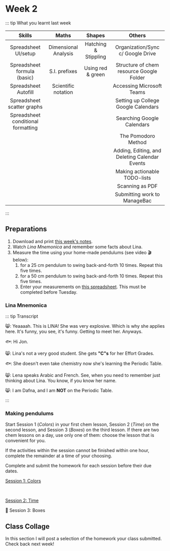 # Week 2

<Vimeo :vid="457579090" />

<Foldable>

::: tip What you learnt last week

<center>

|               Skills               |        Maths         |        Shapes        |                    Others                     |
|:----------------------------------:|:--------------------:|:--------------------:|:---------------------------------------------:|
|        Spreadsheet UI/setup        | Dimensional Analysis | Hatching & Stippling |       Organization/Sync c/ Google Drive       |
|    Spreadsheet formula (basic)     |     S.I. prefixes      |  Using red & green   |   Structure of chem resource Google Folder    |
|        Spreadsheet Autofill        | Scientific notation  |                      |           Accessing Microsoft Teams           |
|     Spreadsheet scatter graphs     |                      |                      |      Setting up College Google Calendars      |
| Spreadsheet conditional formatting |                      |                      |          Searching Google Calendars           |
|                                    |                      |                      |              The Pomodoro Method              |
|                                    |                      |                      | Adding, Editing, and Deleting Calendar Events |
|                                    |                      |                      |         Making actionable TODO-lists          |
|                                    |                      |                      |                Scanning as PDF                |
|                                    |                      |                      |         Submitting work to ManageBac          |

</center>

:::

</Foldable>

## Preparations

1. Download and print [this week's notes](/resources/worksheets/Y1-week2-notes.pdf).
2. Watch *Lina Mnemonica* and remember some facts about Lina.
3. Measure the time using your home-made pendulums (see video 🎬 below):
   1. for a 25 cm pendulum to swing back-and-forth 10 times.  Repeat this five times.
   2. for a 50 cm pendulum to swing back-and-forth 10 times.  Repeat this five times.
   3. Enter your measurements on [this spreadsheet](https://docs.google.com/spreadsheets/d/1o7_oGP9fY002_v_mhiKGJfM-EemJBUnvPJDxoIYF1yE/edit?usp=sharing). This must be completed before Tuesday.

### Lina Mnemonica

<Vimeo :vid="457283486" />

<Foldable>

::: tip Transcript

😸: Yeaaaah. This is LINA! She was very explosive. Which is why she applies here. It's funny, you see, it's funny. Getting to meet her. Anyways. 

🐟: Hi Jon. 

😸: Lina's not a very good student.  She gets **"C"s** for her Effort Grades.  

🐟: She doesn't even take chemistry now she's learning the Periodic Table.  

😸: Lena speaks Arabic and French. See, when you need to remember just thinking about Lina. You know, if you know her name.

😸: I am Dafna, and I am **NOT** on the Periodic Table.

:::

</Foldable>

### Making pendulums

<Vimeo :vid="457579954" />


Start Session 1 (*Colors*) in your first chem lesson, Session 2 (*Time*) on the second lesson, and Session 3 (*Boxes*) on the third lesson.  If there are two chem lessons on a day, use only one of them: choose the lesson that is convenient for you.

If the activities within the session cannot be finished within one hour, complete the remainder at a time of your choosing.

Complete and submit the homework for each session before their due dates.

<a href="./Session1" class="el-button el-button--success">Session 1: Colors</a>

<br />

<a href="./Session2" class="el-button el-button--success">Session 2: Time</a>
<br />

<a class="el-button el-button--warning el-button--disabled">🚧 Session 3: Boxes</a>

## Class Collage

In this section I will post a selection of the homework your class submitted.  Check back next week!